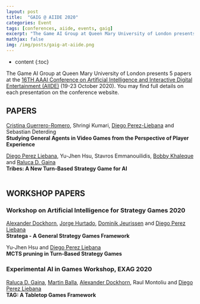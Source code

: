 ```yaml
---
layout: post
title:  "GAIG @ AIIDE 2020"
categories: Event
tags: [conferences, aiide, events, gaig]
excerpt: "The Game AI Group at Queen Mary University of London presents 5 papers at the 16TH AAAI Conference on Artificial Intelligence and Interactive Digital Entertainment (AIIDE, 19-23 October 2020). You may find full details on each presentation on the conference website: https://webdocs.cs.ualberta.ca/~santanad/aiide/"
mathjax: false
img: /img/posts/gaig-at-aiide.png
---
```


* content
{:toc}

The Game AI Group at Queen Mary University of London presents 5 papers at the [16TH AAAI Conference on Artificial Intelligence and Interactive Digital Entertainment (AIIDE)](https://webdocs.cs.ualberta.ca/~santanad/aiide/) (19-23 October 2020). You may find full details on each presentation on the conference website. 

## PAPERS

[Cristina Guerrero-Romero](/members/Cristina-Guerrero-Romero), Shringi Kumari, [Diego Perez-Liebana](/members/Diego-Perez-Liebana) and Sebastian Deterding<br/>
**Studying General Agents in Video Games from the Perspective of Player Experience**<br/>

[Diego Perez Liebana](/members/Diego-Perez-Liebana), Yu-Jhen Hsu, Stavros Emmanouilidis, [Bobby Khaleque](/members/Bobby-Khaleque) and [Raluca D. Gaina](/members/Raluca-Gaina)<br/>
**Tribes: A New Turn-Based Strategy Game for AI**<br/>
<a href="https://github.com/GAIGResearch/Tribes/" target="_blank"><i class="fab fa-github"></i></a><br/>


## WORKSHOP PAPERS

### Workshop on Artificial Intelligence for Strategy Games 2020

[Alexander Dockhorn](/members/Alexander-Dockhorn),  [Jorge Hurtado](/members/Jorge-Hurtado), [Dominik Jeurissen](/members/Dominik-Jeurissen) and [Diego Perez Liebana](/members/Diego-Perez-Liebana)<br/>
**Stratega - A General Strategy Games Framework**<br/>

Yu-Jhen Hsu and [Diego Perez Liebana](/members/Diego-Perez-Liebana)<br/>
**MCTS pruning in Turn-Based Strategy Games** <br/>


### Experimental AI in Games Workshop, EXAG 2020

[Raluca D. Gaina](/members/Raluca-Gaina), [Martin Balla](/members/Martin-Balla), [Alexander Dockhorn](/members/Alexander-Dockhorn), Raul Montoliu and [Diego Perez Liebana](/members/Diego-Perez-Liebana)<br/>
**TAG: A Tabletop Games Framework**<br/>
<a href="https://github.com/GAIGResearch/TabletopGames" target="_blank"><i class="fab fa-github"></i></a><br/>
